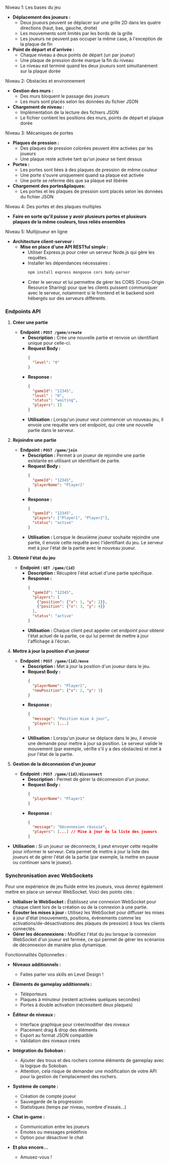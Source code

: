 Niveau 1: Les bases du jeu
* **Déplacement des joueurs :**
   * Deux joueurs peuvent se déplacer sur une grille 2D dans les quatre directions (haut, bas, gauche, droite)
   * Les mouvements sont limités par les bords de la grille
   * Les joueurs ne peuvent pas occuper la même case, à l'exception de la plaque de fin
* **Point de départ et d'arrivée :**
   * Chaque niveau a deux points de départ (un par joueur)
   * Une plaque de pression dorée marque la fin du niveau
   * Le niveau est terminé quand les deux joueurs sont simultanément sur la plaque dorée

Niveau 2: Obstacles et environnement
* **Gestion des murs :**
   * Des murs bloquent le passage des joueurs
   * Les murs sont placés selon les données du fichier JSON
* **Chargement de niveau :**
   * Implémentation de la lecture des fichiers JSON
   * Le fichier contient les positions des murs, points de départ et plaque dorée

Niveau 3: Mécaniques de portes
* **Plaques de pression :**
   * Des plaques de pression colorées peuvent être activées par les joueurs
   * Une plaque reste activée tant qu'un joueur se tient dessus
* **Portes :**
   * Les portes sont liées à des plaques de pression de même couleur
   * Une porte s'ouvre uniquement quand sa plaque est activée
   * Une porte se referme dès que sa plaque est libérée
* **Chargement des portes&plaques:**
   * Les portes et les plaques de pression sont placés selon les données du fichier JSON

Niveau 4: Des portes et des plaques multiples
* **Faire en sorte qu'il puisse y avoir plusieurs portes et plusieurs plaques de la même couleurs, tous reliés ensembles**


Niveau 5: Multijoueur en ligne
* **Architecture client-serveur :**
   * **Mise en place d'une API RESTful simple :**
     * Utiliser Express.js pour créer un serveur Node.js qui gère les requêtes.
     * Installer les dépendances nécessaires :
       ```bash
       npm install express mongoose cors body-parser
       ```
     * Créer le serveur et lui permettre de gérer les CORS (Cross-Origin Resource Sharing) pour que les clients puissent communiquer avec le serveur, notamment si le frontend et le backend sont hébergés sur des serveurs différents.

### Endpoints API

1. **Créer une partie**
   - **Endpoint : `POST /game/create`**
     - **Description :** Crée une nouvelle partie et renvoie un identifiant unique pour celle-ci.
     - **Request Body :** 
       ```json
       {
         "level": "0"
       }
       ```
     - **Response :**
       ```json
       {
         "gameId": "12345",
         "level" : "0",
         "status": "waiting",
         "players": []
       }
       ```
     - **Utilisation :** Lorsqu'un joueur veut commencer un nouveau jeu, il envoie une requête vers cet endpoint, qui crée une nouvelle partie dans le serveur.

2. **Rejoindre une partie**
   - **Endpoint : `POST /game/join`**
     - **Description :** Permet à un joueur de rejoindre une partie existante en utilisant un identifiant de partie.
     - **Request Body :**
       ```json
       {
         "gameId": "12345",
         "playerName": "Player1"
       }
       ```
     - **Response :**
       ```json
       {
         "gameId": "12345",
         "players": ["Player1", "Player2"],
         "status": "active"
       }
       ```
     - **Utilisation :** Lorsque le deuxième joueur souhaite rejoindre une partie, il envoie cette requête avec l'identifiant du jeu. Le serveur met à jour l'état de la partie avec le nouveau joueur.

3. **Obtenir l'état du jeu**
   - **Endpoint : `GET /game/{id}`**
     - **Description :** Récupère l'état actuel d'une partie spécifique.
     - **Response :**
       ```json
       {
         "gameId": "12345",
         "players": [
           {"position": {"x": 1, "y": 2}},
           {"position": {"x": 3, "y": 4}}
         ],
         "status": "active"
       }
       ```
     - **Utilisation :** Chaque client peut appeler cet endpoint pour obtenir l'état actuel de la partie, ce qui lui permet de mettre à jour l'affichage à l'écran.

4. **Mettre à jour la position d'un joueur**
   - **Endpoint : `POST /game/{id}/move`**
     - **Description :** Met à jour la position d'un joueur dans le jeu.
     - **Request Body :**
       ```json
       {
         "playerName": "Player1",
         "newPosition": {"x": 2, "y": 3}
       }
       ```
     - **Response :**
       ```json
       {
         "message": "Position mise à jour",
         "players": [...]
       }
       ```
     - **Utilisation :** Lorsqu'un joueur se déplace dans le jeu, il envoie une demande pour mettre à jour sa position. Le serveur valide le mouvement (par exemple, vérifie s'il y a des obstacles) et met à jour l'état de la partie.

5. **Gestion de la déconnexion d'un joueur**
   - **Endpoint : `POST /game/{id}/disconnect`**
     - **Description :** Permet de gérer la déconnexion d'un joueur.
     - **Request Body :**
       ```json
       {
         "playerName": "Player1"
       }
       ```
     - **Response :**
       ```json
       {
         "message": "Déconnexion réussie",
         "players": [...] // Mise à jour de la liste des joueurs
       }
       ```
- **Utilisation :** Si un joueur se déconnecte, il peut envoyer cette requête pour informer le serveur. Cela permet de mettre à jour la liste des joueurs et de gérer l'état de la partie (par exemple, la mettre en pause ou continuer sans le joueur).

### Synchronisation avec WebSockets

Pour une expérience de jeu fluide entre les joueurs, vous devrez également mettre en place un serveur WebSocket. Voici des points clés :

- **Initialiser le WebSocket :** Établissez une connexion WebSocket pour chaque client lors de la création ou de la connexion à une partie.
- **Écouter les mises à jour :** Utilisez les WebSocket pour diffuser les mises à jour d'état (mouvements, positions, événements comme les activations/de-désactivations des plaques de pression) à tous les clients connectés.
- **Gérer les déconnexions :** Modifiez l'état du jeu lorsque la connexion WebSocket d'un joueur est fermée, ce qui permet de gérer les scénarios de déconnexion de manière plus dynamique.



Fonctionnalités Optionnelles :

* **Niveaux additionnels :**
   * Faites parler vos skills en Level Design !

* **Éléments de gameplay additionnels :**
   * Téléporteurs
   * Plaques à minuteur (restent activées quelques secondes)
   * Portes à double activation (nécessitent deux plaques)

* **Éditeur de niveaux :**
   * Interface graphique pour créer/modifier des niveaux
   * Placement drag & drop des éléments
   * Export au format JSON compatible
   * Validation des niveaux créés

* **Intégration du Sokoban :**
   * Ajouter des trous et des rochers comme éléments de gameplay avec la logique du Sokoban.
   * Attention, cela risque de demander une modification de votre API pour la gestion de l'emplacement des rochers.

* **Système de compte :**
   * Création de compte joueur
   * Sauvegarde de la progression
   * Statistiques (temps par niveau, nombre d'essais...)

* **Chat in-game :**
   * Communication entre les joueurs
   * Émotes ou messages prédéfinis
   * Option pour désactiver le chat

* **Et plus encore...**
   * Amusez-vous !